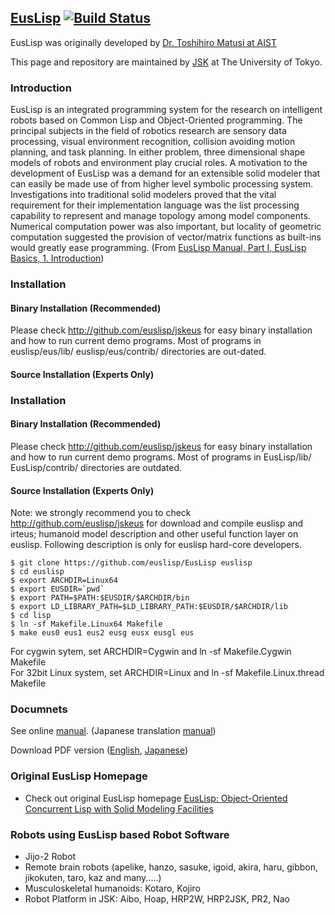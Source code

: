 ## [EusLisp](http://euslisp.sourceforge.net) [![Build Status](https://travis-ci.org/euslisp/EusLisp.png?branch=master)](https://travis-ci.org/euslisp/EusLisp)

EusLisp was originally developed by [Dr. Toshihiro Matusi at AIST](http://staff.aist.go.jp/t.matsui/ )

This page and repository are maintained by [JSK](http://www.jsk.t.u-tokyo.ac.jp ) at The University of Tokyo.

### Introduction

EusLisp is an integrated programming system for the research on intelligent robots based on Common Lisp and Object-Oriented programming. The principal subjects in the field of robotics research are sensory data processing, visual environment recognition, collision avoiding motion planning, and task planning. In either problem, three dimensional shape models of robots and environment play crucial roles. A motivation to the development of EusLisp was a demand for an extensible solid modeler that can easily be made use of from higher level symbolic processing system. Investigations into traditional solid modelers proved that the vital requirement for their implementation language was the list processing capability to represent and manage topology among model components. Numerical computation power was also important, but locality of geometric computation suggested the provision of vector/matrix functions as built-ins would greatly ease programming. (From [EusLisp Manual, Part I, EusLisp Basics, 1. Introduction](http://staff.aist.go.jp/t.matsui/eus/intro/eusintro.html ))

### Installation

#### Binary Installation (Recommended)

Please check http://github.com/euslisp/jskeus for easy binary installation and how to run current demo programs. Most of programs in euslisp/eus/lib/ euslisp/eus/contrib/ directories are out-dated.

#### Source Installation (Experts Only)

### Installation

#### Binary Installation (Recommended)

Please check http://github.com/euslisp/jskeus for easy binary installation and how to run current
demo programs. Most of programs in EusLisp/lib/ EusLisp/contrib/ directories are outdated.

#### Source Installation (Experts Only)

Note: we strongly recommend you to check http://github.com/euslisp/jskeus for download and compile euslisp and irteus; humanoid model description and other useful function layer on euslisp. Following description is only for euslisp hard-core developers.


```
$ git clone https://github.com/euslisp/EusLisp euslisp
$ cd euslisp
$ export ARCHDIR=Linux64
$ export EUSDIR=`pwd`
$ export PATH=$PATH:$EUSDIR/$ARCHDIR/bin
$ export LD_LIBRARY_PATH=$LD_LIBRARY_PATH:$EUSDIR/$ARCHDIR/lib
$ cd lisp
$ ln -sf Makefile.Linux64 Makefile
$ make eus0 eus1 eus2 eusg eusx eusgl eus
```

For cygwin sytem, set ARCHDIR=Cygwin and ln -sf Makefile.Cygwin Makefile<br>
For 32bit Linux system, set ARCHDIR=Linux and ln -sf Makefile.Linux.thread Makefile

### Documnets

See online [manual](http://euslisp.github.io/EusLisp/manual.html). (Japanese translation [manual](http://euslisp.github.io/EusLisp/jmanual.html))

Download PDF version ([English](https://github.com/euslisp/EusLisp/raw/master/doc/latex/manual.pdf), [Japanese](https://github.com/euslisp/EusLisp/raw/master/doc/jlatex/jmanual.pdf))

### Original EusLisp Homepage

* Check out original EusLisp homepage [EusLisp: Object-Oriented Concurrent Lisp with Solid Modeling Facilities](http://staff.aist.go.jp/t.matsui/eus/ )

### Robots using EusLisp based Robot Software

- Jijo-2 Robot
- Remote brain robots (apelike, hanzo, sasuke, igoid, akira, haru, gibbon, jikokuten, taro, kaz and many.....)
- Musculoskeletal humanoids:  Kotaro, Kojiro
- Robot Platform in JSK: Aibo, Hoap, HRP2W, HRP2JSK, PR2, Nao
